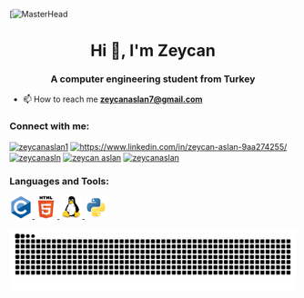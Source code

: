 [![MasterHead](https://www.google.com/search?q=bilgisayar+m%C3%BChendisli%C4%9Fi+wallpaper&tbm=isch&ved=2ahUKEwiWuraPvLmAAxXTwAIHHUZbDK8Q2-cCegQIABAA&oq=bilgisayar+m%C3%BChendwallpaper&gs_lcp=CgNpbWcQARgAMgYIABAHEB46BAgjECc6BQgAEIAEOgcIABCKBRBDOggIABAIEAcQHlCmCFieD2CNF2gAcAB4AIABggGIAdcGkgEDMC43mAEAoAEBqgELZ3dzLXdpei1pbWfAAQE&sclient=img&ei=N-_HZNbCMtOBi-gPxrax-Ao&bih=747&biw=1536&rlz=1C1CHZN_trTR1030TR1030#imgrc=SiF4vHVcGG5erM)
<h1 align="center">Hi 👋, I'm Zeycan</h1>
<h3 align="center">A computer engineering student from Turkey</h3>

- 📫 How to reach me **zeycanaslan7@gmail.com**

<h3 align="left">Connect with me:</h3>
<p align="left">
<a href="https://twitter.com/zeycanaslan1" target="blank"><img align="center" src="https://raw.githubusercontent.com/rahuldkjain/github-profile-readme-generator/master/src/images/icons/Social/twitter.svg" alt="zeycanaslan1" height="30" width="40" /></a>
<a href="https://linkedin.com/in/https://www.linkedin.com/in/zeycan-aslan-9aa274255/" target="blank"><img align="center" src="https://raw.githubusercontent.com/rahuldkjain/github-profile-readme-generator/master/src/images/icons/Social/linked-in-alt.svg" alt="https://www.linkedin.com/in/zeycan-aslan-9aa274255/" height="30" width="40" /></a>
<a href="https://instagram.com/zeycanasln" target="blank"><img align="center" src="https://raw.githubusercontent.com/rahuldkjain/github-profile-readme-generator/master/src/images/icons/Social/instagram.svg" alt="zeycanasln" height="30" width="40" /></a>
<a href="https://www.hackerrank.com/zeycan aslan" target="blank"><img align="center" src="https://raw.githubusercontent.com/rahuldkjain/github-profile-readme-generator/master/src/images/icons/Social/hackerrank.svg" alt="zeycan aslan" height="30" width="40" /></a>
<a href="https://www.leetcode.com/zeycanaslan" target="blank"><img align="center" src="https://raw.githubusercontent.com/rahuldkjain/github-profile-readme-generator/master/src/images/icons/Social/leet-code.svg" alt="zeycanaslan" height="30" width="40" /></a>
</p>

<h3 align="left">Languages and Tools:</h3>
<p align="left"> <a href="https://www.cprogramming.com/" target="_blank" rel="noreferrer"> <img src="https://raw.githubusercontent.com/devicons/devicon/master/icons/c/c-original.svg" alt="c" width="40" height="40"/> </a> <a href="https://www.w3.org/html/" target="_blank" rel="noreferrer"> <img src="https://raw.githubusercontent.com/devicons/devicon/master/icons/html5/html5-original-wordmark.svg" alt="html5" width="40" height="40"/> </a> <a href="https://www.linux.org/" target="_blank" rel="noreferrer"> <img src="https://raw.githubusercontent.com/devicons/devicon/master/icons/linux/linux-original.svg" alt="linux" width="40" height="40"/> </a> <a href="https://www.python.org" target="_blank" rel="noreferrer"> <img src="https://raw.githubusercontent.com/devicons/devicon/master/icons/python/python-original.svg" alt="python" width="40" height="40"/> </a> </p>


<picture>
  <source media="(prefers-color-scheme: dark)" srcset="https://raw.githubusercontent.com/zeycanaslan/zeycanaslan/output/github-contribution-grid-snake-dark.svg">
  <source media="(prefers-color-scheme: light)" srcset="https://raw.githubusercontent.com/zeycanaslan/zeycanaslan/output/github-contribution-grid-snake.svg">
  <img alt="github contribution grid snake animation" src="https://raw.githubusercontent.com/zeycanaslan/zeycanaslan/output/github-contribution-grid-snake.svg">
</picture>
